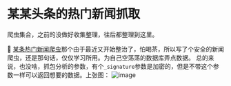 # 某某头条的热门新闻抓取

爬虫集合，之前的没做好收集整理，往后都整理到这里。


👀 [某条热门新闻爬虫](https://github.com/Achang0121/crawler_set_python3/tree/ToutiaoNewss)那个由于最近又开始整治了，怕喝茶，所以写了个安全的新闻爬虫，还是那句话，仅仅学习所用。为自己空荡荡的数据库弄点数据。
总的来说，也没啥，抓包分析的参数，有个`_signature`参数是加密的，但是不带这个参数一样可以返回想要的数据。上张图：
![image](https://user-images.githubusercontent.com/40299549/112621437-b5a07e00-8e64-11eb-90d3-8538eedde42b.png)

